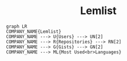 <h1 align="center">Lemlist</h1>

```mermaid
graph LR
COMPANY_NAME{Lemlist}
COMPANY_NAME ---> U{Users} ---> UN[2]
COMPANY_NAME ---> R{Repositories} ---> RN[2]
COMPANY_NAME ---> G{Gists} ---> GN[2]
COMPANY_NAME ---> ML{Most Used<br>Languages}
```
